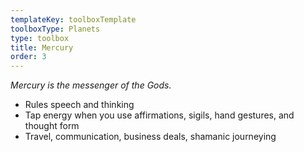 ```yaml
---
templateKey: toolboxTemplate
toolboxType: Planets
type: toolbox
title: Mercury
order: 3
---
```

_Mercury is the messenger of the Gods._



* Rules speech and thinking
* Tap energy when you use affirmations, sigils, hand gestures, and thought form
* Travel, communication, business deals, shamanic journeying
